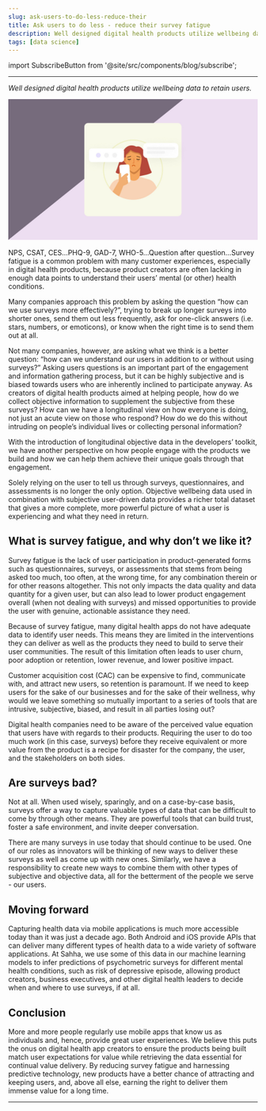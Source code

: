 ```yaml
---
slug: ask-users-to-do-less-reduce-their
title: Ask users to do less - reduce their survey fatigue
description: Well designed digital health products utilize wellbeing data to retain users
tags: [data science]
---
```


import SubscribeButton from '@site/src/components/blog/subscribe';

---

*Well designed digital health products utilize wellbeing data to retain users.*

![Sahha](./banner.jpg)

<!--truncate-->

NPS, CSAT, CES…PHQ-9, GAD-7, WHO-5…Question after question…Survey fatigue is a common problem with many customer experiences, especially in digital health products, because product creators are often lacking in enough data points to understand their users’ mental (or other) health conditions.

Many companies approach this problem by asking the question “how can we use surveys more effectively?”, trying to break up longer surveys into shorter ones, send them out less frequently, ask for one-click answers (i.e. stars, numbers, or emoticons), or know when the right time is to send them out at all.

Not many companies, however, are asking what we think is a better question: “how can we understand our users in addition to or without using surveys?” Asking users questions is an important part of the engagement and information gathering process, but it can be highly subjective and is biased towards users who are inherently inclined to participate anyway. As creators of digital health products aimed at helping people, how do we collect objective information to supplement the subjective from these surveys? How can we have a longitudinal view on how everyone is doing, not just an acute view on those who respond? How do we do this without intruding on people’s individual lives or collecting personal information?

With the introduction of longitudinal objective data in the developers’ toolkit, we have another perspective on how people engage with the products we build and how we can help them achieve their unique goals through that engagement.

Solely relying on the user to tell us through surveys, questionnaires, and assessments is no longer the only option. Objective wellbeing data used in combination with subjective user-driven data provides a richer total dataset that gives a more complete, more powerful picture of what a user is experiencing and what they need in return.

## What is survey fatigue, and why don’t we like it?
Survey fatigue is the lack of user participation in product-generated forms such as questionnaires, surveys, or assessments that stems from being asked too much, too often, at the wrong time, for any combination therein or for other reasons altogether. This not only impacts the data quality and data quantity for a given user, but can also lead to lower product engagement overall (when not dealing with surveys) and missed opportunities to provide the user with genuine, actionable assistance they need.

Because of survey fatigue, many digital health apps do not have adequate data to identify user needs. This means they are limited in the interventions they can deliver as well as the products they need to build to serve their user communities. The result of this limitation often leads to user churn, poor adoption or retention, lower revenue, and lower positive impact.

Customer acquisition cost (CAC) can be expensive to find, communicate with, and attract new users, so retention is paramount. If we need to keep users for the sake of our businesses and for the sake of their wellness, why would we leave something so mutually important to a series of tools that are intrusive, subjective, biased, and result in all parties losing out?

Digital health companies need to be aware of the perceived value equation that users have with regards to their products. Requiring the user to do too much work (in this case, surveys) before they receive equivalent or more value from the product is a recipe for disaster for the company, the user, and the stakeholders on both sides.

## Are surveys bad?
Not at all. When used wisely, sparingly, and on a case-by-case basis, surveys offer a way to capture valuable types of data that can be difficult to come by through other means. They are powerful tools that can build trust, foster a safe environment, and invite deeper conversation.

There are many surveys in use today that should continue to be used. One of our roles as innovators will be thinking of new ways to deliver these surveys as well as come up with new ones. Similarly, we have a responsibility to create new ways to combine them with other types of subjective and objective data, all for the betterment of the people we serve - our users.

## Moving forward
Capturing health data via mobile applications is much more accessible today than it was just a decade ago. Both Android and iOS provide APIs that can deliver many different types of health data to a wide variety of software applications. At Sahha, we use some of this data in our machine learning models to infer predictions of psychometric surveys for different mental health conditions, such as risk of depressive episode, allowing product creators, business executives, and other digital health leaders to decide when and where to use surveys, if at all.

## Conclusion
More and more people regularly use mobile apps that know us as individuals and, hence, provide great user experiences. We believe this puts the onus on digital health app creators to ensure the products being built match user expectations for value while retrieving the data essential for continual value delivery. By reducing survey fatigue and harnessing predictive technology, new products have a better chance of attracting and keeping users, and, above all else, earning the right to deliver them immense value for a long time.

---

<SubscribeButton />